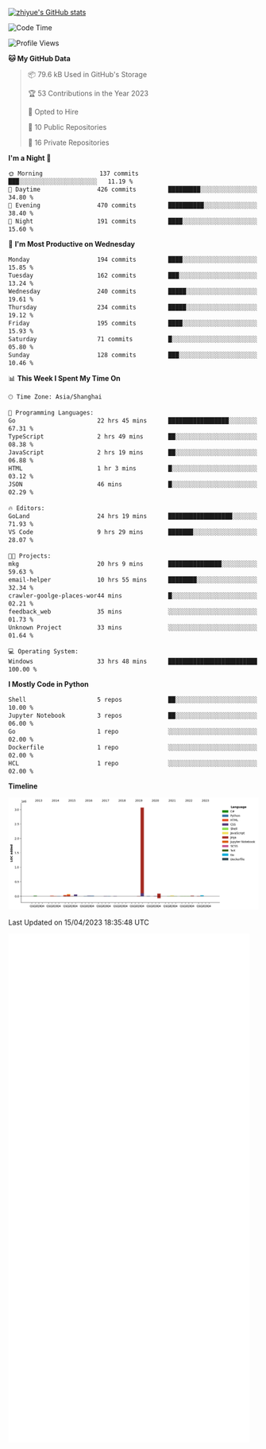 
[![zhiyue's GitHub stats](https://github-readme-stats.vercel.app/api?username=zhiyue)](https://github.com/anuraghazra/github-readme-stats&&show_icons=true)

<!--START_SECTION:waka-->
![Code Time](http://img.shields.io/badge/Code%20Time-1%2C107%20hrs%2051%20mins-blue)

![Profile Views](http://img.shields.io/badge/Profile%20Views-0-blue)

**🐱 My GitHub Data** 

> 📦 79.6 kB Used in GitHub's Storage 
 > 
> 🏆 53 Contributions in the Year 2023
 > 
> 💼 Opted to Hire
 > 
> 📜 10 Public Repositories 
 > 
> 🔑 16 Private Repositories 
 > 
**I'm a Night 🦉** 

```text
🌞 Morning                137 commits         ███░░░░░░░░░░░░░░░░░░░░░░   11.19 % 
🌆 Daytime                426 commits         █████████░░░░░░░░░░░░░░░░   34.80 % 
🌃 Evening                470 commits         ██████████░░░░░░░░░░░░░░░   38.40 % 
🌙 Night                  191 commits         ████░░░░░░░░░░░░░░░░░░░░░   15.60 % 
```
📅 **I'm Most Productive on Wednesday** 

```text
Monday                   194 commits         ████░░░░░░░░░░░░░░░░░░░░░   15.85 % 
Tuesday                  162 commits         ███░░░░░░░░░░░░░░░░░░░░░░   13.24 % 
Wednesday                240 commits         █████░░░░░░░░░░░░░░░░░░░░   19.61 % 
Thursday                 234 commits         █████░░░░░░░░░░░░░░░░░░░░   19.12 % 
Friday                   195 commits         ████░░░░░░░░░░░░░░░░░░░░░   15.93 % 
Saturday                 71 commits          █░░░░░░░░░░░░░░░░░░░░░░░░   05.80 % 
Sunday                   128 commits         ███░░░░░░░░░░░░░░░░░░░░░░   10.46 % 
```


📊 **This Week I Spent My Time On** 

```text
🕑︎ Time Zone: Asia/Shanghai

💬 Programming Languages: 
Go                       22 hrs 45 mins      █████████████████░░░░░░░░   67.31 % 
TypeScript               2 hrs 49 mins       ██░░░░░░░░░░░░░░░░░░░░░░░   08.38 % 
JavaScript               2 hrs 19 mins       ██░░░░░░░░░░░░░░░░░░░░░░░   06.88 % 
HTML                     1 hr 3 mins         █░░░░░░░░░░░░░░░░░░░░░░░░   03.12 % 
JSON                     46 mins             █░░░░░░░░░░░░░░░░░░░░░░░░   02.29 % 

🔥 Editors: 
GoLand                   24 hrs 19 mins      ██████████████████░░░░░░░   71.93 % 
VS Code                  9 hrs 29 mins       ███████░░░░░░░░░░░░░░░░░░   28.07 % 

🐱‍💻 Projects: 
mkg                      20 hrs 9 mins       ███████████████░░░░░░░░░░   59.63 % 
email-helper             10 hrs 55 mins      ████████░░░░░░░░░░░░░░░░░   32.34 % 
crawler-goolge-places-wor44 mins             █░░░░░░░░░░░░░░░░░░░░░░░░   02.21 % 
feedback_web             35 mins             ░░░░░░░░░░░░░░░░░░░░░░░░░   01.73 % 
Unknown Project          33 mins             ░░░░░░░░░░░░░░░░░░░░░░░░░   01.64 % 

💻 Operating System: 
Windows                  33 hrs 48 mins      █████████████████████████   100.00 % 
```

**I Mostly Code in Python** 

```text
Shell                    5 repos             ██░░░░░░░░░░░░░░░░░░░░░░░   10.00 % 
Jupyter Notebook         3 repos             ██░░░░░░░░░░░░░░░░░░░░░░░   06.00 % 
Go                       1 repo              ░░░░░░░░░░░░░░░░░░░░░░░░░   02.00 % 
Dockerfile               1 repo              ░░░░░░░░░░░░░░░░░░░░░░░░░   02.00 % 
HCL                      1 repo              ░░░░░░░░░░░░░░░░░░░░░░░░░   02.00 % 
```



**Timeline**

![Lines of Code chart](https://raw.githubusercontent.com/zhiyue/zhiyue/main/assets/bar_graph.png)


 Last Updated on 15/04/2023 18:35:48 UTC
<!--END_SECTION:waka-->

<!-- [![Top Langs](https://github-readme-stats.vercel.app/api/top-langs/?username=zhiyue)](https://github.com/anuraghazra/github-readme-stats) -->

![](./github-metrics.svg)

